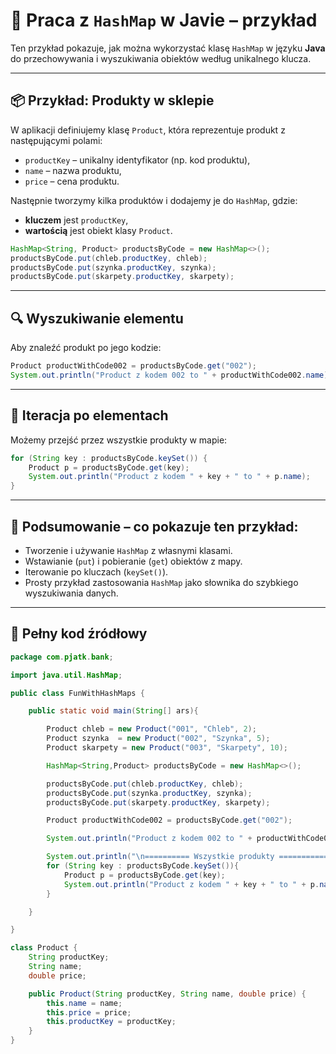 
# 🧠 Praca z `HashMap` w Javie – przykład

Ten przykład pokazuje, jak można wykorzystać klasę `HashMap` w języku **Java** do przechowywania i wyszukiwania obiektów według unikalnego klucza.

---

## 📦 Przykład: Produkty w sklepie

W aplikacji definiujemy klasę `Product`, która reprezentuje produkt z następującymi polami:

- `productKey` – unikalny identyfikator (np. kod produktu),
- `name` – nazwa produktu,
- `price` – cena produktu.

Następnie tworzymy kilka produktów i dodajemy je do `HashMap`, gdzie:

- **kluczem** jest `productKey`,
- **wartością** jest obiekt klasy `Product`.

```java
HashMap<String, Product> productsByCode = new HashMap<>();
productsByCode.put(chleb.productKey, chleb);
productsByCode.put(szynka.productKey, szynka);
productsByCode.put(skarpety.productKey, skarpety);
```

---

## 🔍 Wyszukiwanie elementu

Aby znaleźć produkt po jego kodzie:

```java
Product productWithCode002 = productsByCode.get("002");
System.out.println("Product z kodem 002 to " + productWithCode002.name);
```

---

## 🔁 Iteracja po elementach

Możemy przejść przez wszystkie produkty w mapie:

```java
for (String key : productsByCode.keySet()) {
    Product p = productsByCode.get(key);
    System.out.println("Product z kodem " + key + " to " + p.name);
}
```

---

## 📌 Podsumowanie – co pokazuje ten przykład:

- Tworzenie i używanie `HashMap` z własnymi klasami.
- Wstawianie (`put`) i pobieranie (`get`) obiektów z mapy.
- Iterowanie po kluczach (`keySet()`).
- Prosty przykład zastosowania `HashMap` jako słownika do szybkiego wyszukiwania danych.

---

## 🧪 Pełny kod źródłowy

```java
package com.pjatk.bank;

import java.util.HashMap;

public class FunWithHashMaps {

    public static void main(String[] ars){

        Product chleb = new Product("001", "Chleb", 2);
        Product szynka  = new Product("002", "Szynka", 5);
        Product skarpety = new Product("003", "Skarpety", 10);

        HashMap<String,Product> productsByCode = new HashMap<>();

        productsByCode.put(chleb.productKey, chleb);
        productsByCode.put(szynka.productKey, szynka);
        productsByCode.put(skarpety.productKey, skarpety);

        Product productWithCode002 = productsByCode.get("002");

        System.out.println("Product z kodem 002 to " + productWithCode002.name);

        System.out.println("\n========== Wszystkie produkty ============\n");
        for (String key : productsByCode.keySet()){
            Product p = productsByCode.get(key);
            System.out.println("Product z kodem " + key + " to " + p.name);
        }

    }

}

class Product {
    String productKey;
    String name;
    double price;

    public Product(String productKey, String name, double price) {
        this.name = name;
        this.price = price;
        this.productKey = productKey;
    }
}
```
